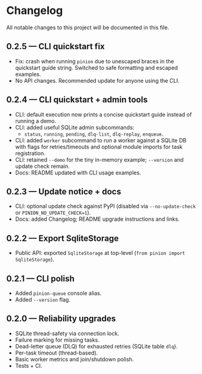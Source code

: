 # Changelog

All notable changes to this project will be documented in this file.

## 0.2.5 — CLI quickstart fix

- Fix: crash when running `pinion` due to unescaped braces in the quickstart guide string. Switched to safe formatting and escaped examples.
- No API changes. Recommended update for anyone using the CLI.

## 0.2.4 — CLI quickstart + admin tools

- CLI: default execution now prints a concise quickstart guide instead of running a demo.
- CLI: added useful SQLite admin subcommands:
  - `status`, `running`, `pending`, `dlq-list`, `dlq-replay`, `enqueue`.
- CLI: added `worker` subcommand to run a worker against a SQLite DB with flags for retries/timeouts and optional module imports for task registration.
- CLI: retained `--demo` for the tiny in-memory example; `--version` and update check remain.
- Docs: README updated with CLI usage examples.

## 0.2.3 — Update notice + docs

- CLI: optional update check against PyPI (disabled via `--no-update-check` or `PINION_NO_UPDATE_CHECK=1`).
- Docs: added Changelog; README upgrade instructions and links.

## 0.2.2 — Export SqliteStorage

- Public API: exported `SqliteStorage` at top-level (`from pinion import SqliteStorage`).

## 0.2.1 — CLI polish

- Added `pinion-queue` console alias.
- Added `--version` flag.

## 0.2.0 — Reliability upgrades

- SQLite thread-safety via connection lock.
- Failure marking for missing tasks.
- Dead-letter queue (DLQ) for exhausted retries (SQLite table `dlq`).
- Per-task timeout (thread-based).
- Basic worker metrics and join/shutdown polish.
- Tests + CI.
